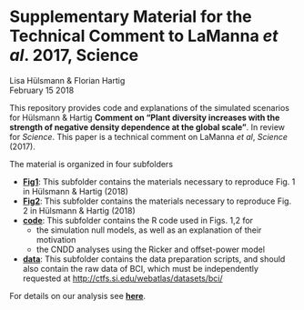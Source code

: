 # Supplementary Material for the Technical Comment to LaManna *et al*. 2017, Science
Lisa Hülsmann & Florian Hartig  
February 15 2018  

This repository provides code and explanations of the simulated scenarios for Hülsmann & Hartig **Comment on “Plant diversity increases with the strength of negative density dependence at the global scale”**. In review for *Science*. This paper is a technical comment on LaManna *et al*, *Science* (2017).

The material is organized in four subfolders

* [**Fig1**](https://github.com/LisaHuelsmann/CommentTo-LaMannaEtAl-Science/tree/master/Fig1): This subfolder contains the materials necessary to reproduce Fig. 1 in Hülsmann & Hartig (2018)  
* [**Fig2**](https://github.com/LisaHuelsmann/CommentTo-LaMannaEtAl-Science/tree/master/Fig2): This subfolder contains the materials necessary to reproduce Fig. 2 in Hülsmann & Hartig (2018)  
* [**code**](https://github.com/LisaHuelsmann/CommentTo-LaMannaEtAl-Science/tree/master/code): This subfolder contains the R code used in Figs. 1,2 for
    + the simulation null models, as well as an explanation of their motivation
    + the CNDD analyses using the Ricker and offset-power model
* [**data**](https://github.com/LisaHuelsmann/CommentTo-LaMannaEtAl-Science/tree/master/data): This subfolder contains the data preparation scripts, and should also contain the raw data of BCI, which must be independently requested at http://ctfs.si.edu/webatlas/datasets/bci/


For details on our analysis see [**here**](https://github.com/LisaHuelsmann/CommentTo-LaMannaEtAl-Science/tree/master/code).



